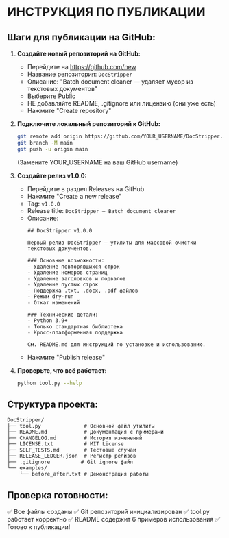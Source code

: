 # ИНСТРУКЦИЯ ПО ПУБЛИКАЦИИ

## Шаги для публикации на GitHub:

1. **Создайте новый репозиторий на GitHub:**
   - Перейдите на https://github.com/new
   - Название репозитория: `DocStripper`
   - Описание: "Batch document cleaner — удаляет мусор из текстовых документов"
   - Выберите Public
   - НЕ добавляйте README, .gitignore или лицензию (они уже есть)
   - Нажмите "Create repository"

2. **Подключите локальный репозиторий к GitHub:**
   ```bash
   git remote add origin https://github.com/YOUR_USERNAME/DocStripper.git
   git branch -M main
   git push -u origin main
   ```
   (Замените YOUR_USERNAME на ваш GitHub username)

3. **Создайте релиз v1.0.0:**
   - Перейдите в раздел Releases на GitHub
   - Нажмите "Create a new release"
   - Tag: `v1.0.0`
   - Release title: `DocStripper — Batch document cleaner`
   - Описание:
     ```
     ## DocStripper v1.0.0
     
     Первый релиз DocStripper — утилиты для массовой очистки текстовых документов.
     
     ### Основные возможности:
     - Удаление повторяющихся строк
     - Удаление номеров страниц
     - Удаление заголовков и подвалов
     - Удаление пустых строк
     - Поддержка .txt, .docx, .pdf файлов
     - Режим dry-run
     - Откат изменений
     
     ### Технические детали:
     - Python 3.9+
     - Только стандартная библиотека
     - Кросс-платформенная поддержка
     
     См. README.md для инструкций по установке и использованию.
     ```
   - Нажмите "Publish release"

4. **Проверьте, что всё работает:**
   ```bash
   python tool.py --help
   ```

## Структура проекта:

```
DocStripper/
├── tool.py              # Основной файл утилиты
├── README.md            # Документация с примерами
├── CHANGELOG.md         # История изменений
├── LICENSE.txt          # MIT License
├── SELF_TESTS.md        # Тестовые случаи
├── RELEASE_LEDGER.json  # Регистр релизов
├── .gitignore          # Git ignore файл
└── examples/
    └── before_after.txt # Демонстрация работы
```

## Проверка готовности:

✅ Все файлы созданы
✅ Git репозиторий инициализирован
✅ tool.py работает корректно
✅ README содержит 6 примеров использования
✅ Готово к публикации!


